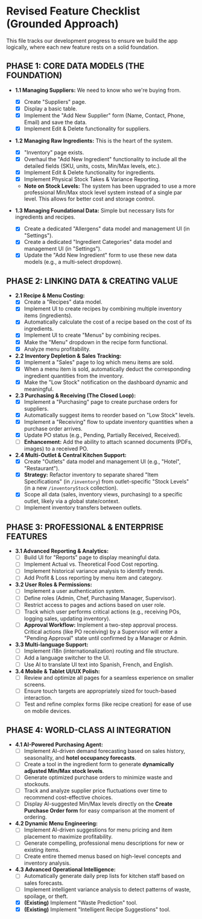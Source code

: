 # Revised Feature Checklist (Grounded Approach)

This file tracks our development progress to ensure we build the app logically, where each new feature rests on a solid foundation.

## PHASE 1: CORE DATA MODELS (THE FOUNDATION)

*   **1.1 Managing Suppliers:** We need to know who we're buying from.
    *   [x] Create "Suppliers" page.
    *   [x] Display a basic table.
    *   [x] Implement the "Add New Supplier" form (Name, Contact, Phone, Email) and save the data.
    *   [x] Implement Edit & Delete functionality for suppliers.

*   **1.2 Managing Raw Ingredients:** This is the heart of the system.
    *   [x] "Inventory" page exists.
    *   [x] Overhaul the "Add New Ingredient" functionality to include all the detailed fields (SKU, units, costs, Min/Max levels, etc.).
    *   [x] Implement Edit & Delete functionality for ingredients.
    *   [x] Implement Physical Stock Takes & Variance Reporting.
    *   **Note on Stock Levels:** The system has been upgraded to use a more professional Min/Max stock level system instead of a single par level. This allows for better cost and storage control.

*   **1.3 Managing Foundational Data:** Simple but necessary lists for ingredients and recipes.
    *   [x] Create a dedicated "Allergens" data model and management UI (in "Settings").
    *   [x] Create a dedicated "Ingredient Categories" data model and management UI (in "Settings").
    *   [x] Update the "Add New Ingredient" form to use these new data models (e.g., a multi-select dropdown).

## PHASE 2: LINKING DATA & CREATING VALUE

*   **2.1 Recipe & Menu Costing:**
    *   [x] Create a "Recipes" data model.
    *   [x] Implement UI to create recipes by combining multiple inventory items (ingredients).
    *   [x] Automatically calculate the cost of a recipe based on the cost of its ingredients.
    *   [x] Implement UI to create "Menus" by combining recipes.
    *   [x] Make the "Menu" dropdown in the recipe form functional.
    *   [x] Analyze menu profitability.

*   **2.2 Inventory Depletion & Sales Tracking:**
    *   [x] Implement a "Sales" page to log which menu items are sold.
    *   [x] When a menu item is sold, automatically deduct the corresponding ingredient quantities from the inventory.
    *   [x] Make the "Low Stock" notification on the dashboard dynamic and meaningful.

*   **2.3 Purchasing & Receiving (The Closed Loop):**
    *   [x] Implement a "Purchasing" page to create purchase orders for suppliers.
    *   [x] Automatically suggest items to reorder based on "Low Stock" levels.
    *   [x] Implement a "Receiving" flow to update inventory quantities when a purchase order arrives.
    *   [x] Update PO status (e.g., Pending, Partially Received, Received).
    *   [ ] **Enhancement:** Add the ability to attach scanned documents (PDFs, images) to a received PO.

*   **2.4 Multi-Outlet & Central Kitchen Support:**
    *   [x] Create "Outlets" data model and management UI (e.g., "Hotel", "Restaurant").
    *   [x] **Strategy:** Refactor inventory to separate shared "Item Specifications" (in `/inventory`) from outlet-specific "Stock Levels" (in a new `/inventoryStock` collection).
    *   [x] Scope all data (sales, inventory views, purchasing) to a specific outlet, likely via a global state/context.
    *   [ ] Implement inventory transfers between outlets.

## PHASE 3: PROFESSIONAL & ENTERPRISE FEATURES

*   **3.1 Advanced Reporting & Analytics:**
    *   [ ] Build UI for "Reports" page to display meaningful data.
    *   [ ] Implement Actual vs. Theoretical Food Cost reporting.
    *   [ ] Implement historical variance analysis to identify trends.
    *   [ ] Add Profit & Loss reporting by menu item and category.

*   **3.2 User Roles & Permissions:**
    *   [ ] Implement a user authentication system.
    *   [ ] Define roles (Admin, Chef, Purchasing Manager, Supervisor).
    *   [ ] Restrict access to pages and actions based on user role.
    *   [ ] Track which user performs critical actions (e.g., receiving POs, logging sales, updating inventory).
    *   [ ] **Approval Workflow:** Implement a two-step approval process. Critical actions (like PO receiving) by a Supervisor will enter a "Pending Approval" state until confirmed by a Manager or Admin.

*   **3.3 Multi-language Support:**
    *   [ ] Implement i18n (internationalization) routing and file structure.
    *   [ ] Add a language switcher to the UI.
    *   [ ] Use AI to translate UI text into Spanish, French, and English.

*   **3.4 Mobile & Tablet UI/UX Polish:**
    *   [ ] Review and optimize all pages for a seamless experience on smaller screens.
    *   [ ] Ensure touch targets are appropriately sized for touch-based interaction.
    *   [ ] Test and refine complex forms (like recipe creation) for ease of use on mobile devices.

## PHASE 4: WORLD-CLASS AI INTEGRATION

*   **4.1 AI-Powered Purchasing Agent:**
    *   [ ] Implement AI-driven demand forecasting based on sales history, seasonality, and **hotel occupancy forecasts**.
    *   [ ] Create a tool in the ingredient form to generate **dynamically adjusted Min/Max stock levels**.
    *   [ ] Generate optimized purchase orders to minimize waste and stockouts.
    *   [ ] Track and analyze supplier price fluctuations over time to recommend cost-effective choices.
    *   [ ] Display AI-suggested Min/Max levels directly on the **Create Purchase Order form** for easy comparison at the moment of ordering.

*   **4.2 Dynamic Menu Engineering:**
    *   [ ] Implement AI-driven suggestions for menu pricing and item placement to maximize profitability.
    *   [ ] Generate compelling, professional menu descriptions for new or existing items.
    *   [ ] Create entire themed menus based on high-level concepts and inventory analysis.

*   **4.3 Advanced Operational Intelligence:**
    *   [ ] Automatically generate daily prep lists for kitchen staff based on sales forecasts.
    *   [ ] Implement intelligent variance analysis to detect patterns of waste, spoilage, or theft.
    *   [x] **(Existing)** Implement "Waste Prediction" tool.
    *   [x] **(Existing)** Implement "Intelligent Recipe Suggestions" tool.
